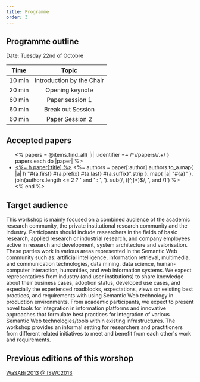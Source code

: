 ```yaml
---
title: Programme
order: 3
---
```


## Programme outline

Date: Tuesday 22nd of Octobre

| Time          | Topic                            |
| ------------- |:--------------------------------:|
| 10 min          | Introduction by the Chair        |
| 20 min          | Opening keynote                  |
| 60 min          | Paper session 1                  |
| 60 min         | Break out Session                  |
| 60 min         | Paper Session 2     |

## Accepted papers
<ul>
<%
  papers = @items.find_all{ |i| i.identifier =~ /^\/papers\/.+/ }
  papers.each do |paper|
%>
<li itemscope itemtype="http://schema.org/ScholarlyArticle">
  <a href='<%= paper.identifier %>paper.pdf' itemprop="name"><%= h paper[:title] %></a>
  <%=
    authors = paper[:author]
    authors.to_a.map{ |a| h "#{a.first} #{a.prefix} #{a.last} #{a.suffix}".strip }.
      map{ |a| "<span itemprop='author'>#{a}</span>" }.
      join(authors.length <= 2 ? ' and ' : ', ').
      sub(/, ([^,]+)$/, ', and \1')
  %>
</li>
<%
  end
%>
</ul>

## Target audience
This workshop is mainly focused on a combined audience of the academic research community, the private institutional research community and the industry. Participants should include researchers in the fields of basic research, applied research or industrial research, and company employees active in research and development, system architecture and valorisation. These parties work in various areas represented in the Semantic Web community such as: artificial intelligence, information retrieval, multimedia, and communication technologies, data mining, data science, human-computer interaction, humanities, and web information systems.
We expect representatives from industry (and user institutions) to share knowledge about their business cases, adoption status, developed use cases, and especially the experienced roadblocks, expectations, views on existing best practices, and requirements with using Semantic Web technology in production environments. From academic participants, we expect to present novel tools for integration in information platforms and innovative approaches that formulate best practices for integration of various Semantic Web technologies/tools within existing infrastructures. The workshop provides an informal setting for researchers and practitioners from different related initiatives to meet and benefit from each other's work and requirements.

## Previous editions of this worshop

[WaSABi 2013 @ ISWC2013](http://2013.wasabi-ws.org)

